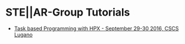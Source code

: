 # STE||AR-Group Tutorials

* [Task based Programming with HPX - September 29-30 2016, CSCS Lugano](cscs2016)
